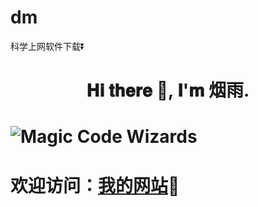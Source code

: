# dm
科学上网软件下载⏬
# <h1 align="center"> 𝐇𝐢 𝐭𝐡𝐞𝐫𝐞 👋, 𝐈'𝐦 烟雨. </h1>
# <p><img alt="Magic Code Wizards" src="https://cdn.jsdelivr.net/gh/yanyuwangluo/tuku@main/logo.png"/></p>
# <p>欢迎访问：[我的网站](https://www.yanyuwangluo.cn/ "烟雨阁")💖</p>
